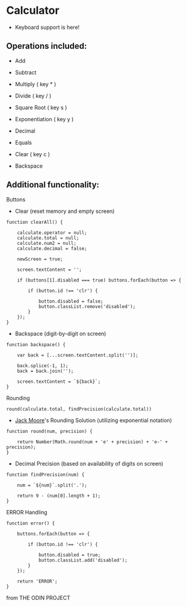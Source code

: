 # Calculator
- Keyboard support is here!

## Operations included:

- Add
- Subtract
- Multiply          ( key  * )
- Divide            ( key  / )
- Square Root       ( key  s )
- Exponentiation    ( key  y )
- Decimal
- Equals

- Clear             ( key  c )
- Backspace


## Additional functionality:
Buttons
- Clear (reset memory and empty screen)
```
function clearAll() {

    calculate.operator = null;
    calculate.total = null;
    calculate.num2 = null;
    calculate.decimal = false;

    newScreen = true;

    screen.textContent = '';

    if (buttons[1].disabled === true) buttons.forEach(button => {

        if (button.id !== 'clr') {

            button.disabled = false;
            button.classList.remove('disabled');
        }
    });
}
```
- Backspace (digit-by-digit on screen)
```
function backspace() {

    var back = [...screen.textContent.split('')];

    back.splice(-1, 1);
    back = back.join('');

    screen.textContent = `${back}`;
}
```

Rounding
```
round(calculate.total, findPrecision(calculate.total))
```
- [Jack Moore](http://www.jacklmoore.com/notes/rounding-in-javascript/)'s Rounding Solution (utilizing exponential notation)
```
function round(num, precision) {

    return Number(Math.round(num + 'e' + precision) + 'e-' + precision);
}
```

- Decimal Precision (based on availability of digits on screen)
```
function findPrecision(num) {

    num = `${num}`.split('.');

    return 9 - (num[0].length + 1);
}
```

ERROR Handling
```
function error() {

    buttons.forEach(button => {

        if (button.id !== 'clr') {

            button.disabled = true;
            button.classList.add('disabled');
        }
    });
    
    return 'ERROR';
}
```


from THE ODIN PROJECT